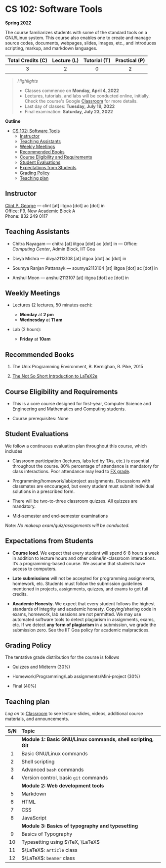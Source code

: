 # CS 102: Software Tools

**Spring 2022**

The course familiarizes students with some of the standard tools on a GNU/Linux system. This course also enables one to create and manage source codes, documents, webpages, slides, images, etc., and introduces scripting, markup, and markdown languages. 


|  Total Credits (C)  |    Lecture (L)  |  Tutorial (T) |   Practical (P) |
| :---: | :-------------: | :----:  | :----------: | 
| 3 | 2 | 0 | 2 | 


> *Highlights*
> - Classes commence on **Monday, April 4, 2022**
> - Lectures, tutorials, and labs will be conducted online, initially. <br/>Check the course's Google [Classroom](https://classroom.google.com/) for more details. 
> - Last day of classes: **Tuesday, July 19, 2022**
> - Final examination: **Saturday, July 23, 2022**



**Outline**
- [CS 102: Software Tools](#cs-102-software-tools)
  - [Instructor](#instructor)
  - [Teaching Assistants](#teaching-assistants)
  - [Weekly Meetings](#weekly-meetings)
  - [Recommended Books](#recommended-books)
  - [Course Eligibility and Requirements](#course-eligibility-and-requirements)
  - [Student Evaluations](#student-evaluations)
  - [Expectations from Students](#expectations-from-students)
  - [Grading Policy](#grading-policy)
  - [Teaching plan](#teaching-plan)

## Instructor

[Clint P. George](https://www.iitgoa.ac.in/~clint) — clint [at] iitgoa [dot] ac [dot] in <br/>
Office: F9, New Academic Block A <br/>
Phone: 832 249 0117

## Teaching Assistants

- Chitra Nayagam — chitra [at] iitgoa [dot] ac [dot] in — 
  Office: _Computing Center_, Admin Block, IIT Goa

- Divya Mishra — divya2113108 [at] iitgoa  [dot] ac [dot] in  

- Soumya Ranjan Pattanayk — soumya2113104 [at] iitgoa [dot] ac [dot] in

- Anshul Moon — anshul2113107 [at] iitgoa [dot] ac [dot] in


## Weekly Meetings

- Lectures (2 lectures, 50 minutes each): 
  - **Monday** at **2 pm**
  - **Wednesday** at **11 am**
   
- Lab (2 hours): 
  - **Friday** at **10am**

## Recommended Books

1. The Unix Programming Environment, B. Kernighan, R. Pike, 2015 

2. [The Not So Short Introduction to LaTeX2e](https://mirror.kku.ac.th/CTAN/info/lshort/english/lshort.pdf) 

## Course Eligibility and Requirements

- This is a core course designed for first-year, Computer Science and Engineering and Mathematics and Computing students. 
  
- Course prerequisites: None


## Student Evaluations  
We follow a continuous evaluation plan throughout this course, which includes 

- Classroom participation (lectures, labs led by TAs, etc.) is essential throughout the course. 80% percentage of attendance is mandatory for class interactions. Poor attendance may lead to [FX grade](https://iitgoa.ac.in/wp-content/uploads/IIT-Goa-Grading-System-v1-2.pdf). 
  
- Programming/homework/lab/project assignments. Discussions with classmates are encouraged, but every student must submit individual solutions in a prescribed form. 

- There will be two-to-three classroom quizzes. All quizzes are mandatory. 

- Mid-semester and end-semester examinations

Note: _No makeup exam/quiz/assignments will be conducted._

## Expectations from Students 

- **Course load**. We expect that every student will spend 6-8 hours a week in addition to lecture hours and other online/in-classroom interactions. It’s a programming-based course. We assume that students have access to computers.  

- **Late submissions** will not be accepted for programming assignments, homework, etc. Students must follow the submission guidelines mentioned in projects, assignments, quizzes, and exams to get full credits. 

- **Academic Honesty.** We expect that every student follows the highest standards of integrity and academic honesty. Copying/sharing code in exams, homework, lab sessions are not permitted. We may use automated software tools to detect plagiarism in assignments, exams, etc. If we detect **any form of plagiarism** in a submission, we grade the submission zero. See the IIT Goa policy for academic malpractices. 

## Grading Policy

The tentative grade distribution for the course is follows

- Quizzes and Midterm (30%) 

- Homework/Programming/Lab assignments/Mini-project (30%)

- Final (40%)



## Teaching plan

*Log on* to [Classroom](https://classroom.google.com/) to see lecture slides, videos, additional course materials, and announcements.

|  S/N  |    Topic  |  
| :---: | :------------- |
||  **Module 1: Basic GNU/Linux commands, shell scripting, Git** | 
|   1  |  Basic GNU/Linux commands | 
|   2  |  Shell scripting |
|   3   |  Advanced `bash` commands | 
|   4   |  Version control, basic `git` commands | 
|| **Module 2: Web development tools** | 
|   5   | Markdown | 
|   6   | HTML| 
|   7   | CSS |
|   8   | JavaScript | 
|| **Module 3: Basics of typography and typesetting** |
|   9   | Basics of Typography | 
|   10   | Typesetting using $\TeX, \LaTeX$ | 
|   11   | $\LaTeX$: `article` class | 
|   12   | $\LaTeX$: `beamer` class | 
 
